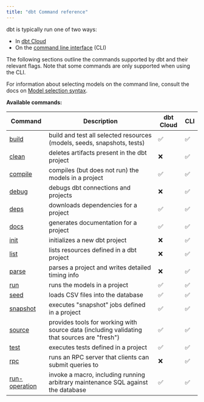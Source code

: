 ```yaml
---
title: "dbt Command reference"
---
```


dbt is typically run one of two ways:
* In [dbt Cloud](/docs/cloud/develop-in-the-cloud)
* On the [command line interface](/docs/core/about-the-cli) (CLI)

The following sections outline the commands supported by dbt and their relevant flags. Note that some commands are only supported when using the CLI.

For information about selecting models on the command line, consult the docs on [Model selection syntax](node-selection/syntax).

**Available commands:**

| Command | Description | dbt Cloud | CLI |
|---------|-------------|-----------|-----|
| [build](build) | build and test all selected resources (models, seeds, snapshots, tests) | ✅ | ✅ |
| [clean](clean) | deletes artifacts present in the dbt project | ❌ |  ✅
| [compile](compile) | compiles (but does not run) the models in a project | ✅ | ✅ |
| [debug](debug) | debugs dbt connections and projects | ❌|  ✅ |
| [deps](deps) | downloads dependencies for a project | ✅ | ✅ |
| [docs](cmd-docs) | generates documentation for a project | ✅ | ✅ |
| [init](init) | initializes a new dbt project | ❌ |  ✅ |
| [list](list) | lists resources defined in a dbt project | ❌ |  ✅ |
| [parse](parse) | parses a project and writes detailed timing info | ❌ |  ✅ |
| [run](run) | runs the models in a project |  ✅ | ✅ |
| [seed](seed) | loads CSV files into the database | ✅ | ✅ |
| [snapshot](snapshot) | executes "snapshot" jobs defined in a project | ✅ | ✅ |
| [source](commands/source) | provides tools for working with source data (including validating that sources are "fresh") | ✅ | ✅ |
| [test](commands/test) | executes tests defined in a project | ✅ | ✅ |
| [rpc](rpc) | runs an RPC server that clients can submit queries to | ❌ |  ✅ |
| [run-operation](run-operation) | invoke a macro, including running arbitrary maintenance SQL against the database | ✅ | ✅ |


<!-- temporarily commenting this out to cross reference above table, will remove once approved

- [build](build): build and test all selected resources (models, seeds, snapshots, tests)
- [clean](clean) (CLI only): deletes artifacts present in the dbt project
- [compile](compile): compiles (but does not run) the models in a project
- [debug](debug) (CLI only): debugs dbt connections and projects
- [deps](deps): downloads dependencies for a project
- [docs](cmd-docs) : generates documentation for a project
- [init](init) (CLI only): initializes a new dbt project
- [list](list) (CLI only): lists resources defined in a dbt project
- [parse](parse) (CLI only): parses a project and writes detailed timing info
- [run](run): runs the models in a project
- [seed](seed): loads CSV files into the database
- [snapshot](snapshot): executes "snapshot" jobs defined in a project
- [source](commands/source): provides tools for working with source data (including validating that sources are "fresh")
- [test](commands/test): executes tests defined in a project
- [rpc](rpc) (CLI only): runs an RPC server that clients can submit queries to
- [run-operation](run-operation): invoke a macro, including running arbitrary maintenance SQL against the database
-->
